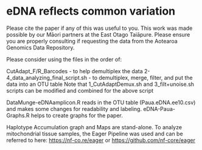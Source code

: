 # eDNA reflects common variation

Please cite the paper if any of this was useful to you. This work was made possible by our Māori partners at the East Otago Taiāpure. Please ensure you are properly consulting if requesting the data from the Aotearoa Genomics Data Repository.

Please consider using the files in the order of: 

CutAdapt_F/R_Barcodes - to help demultiplex the data
2-4_data_analyzing_final_script.sh - to demultiplex, merge, filter, and put the data into an OTU table
Note that 1_CutAdaptDemux.sh and 3_filt+unoise.sh scripts can be modified and combined for the above script

DataMunge-eDNAamplicon.R reads in the OTU table (Paua.eDNA.ee10.csv) and makes some changes for readability and labeling.
eDNA-Paua-Graphs.R helps to create graphs for the paper.

Haplotype Accumulation graph and Maps are stand-alone.
To analyze mitochondrial tissue samples, the Eager Pipeline was used and can be referred to here: https://nf-co.re/eager or https://github.com/nf-core/eager
